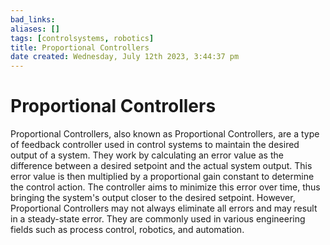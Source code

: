 ```yaml
---
bad_links: 
aliases: []
tags: [controlsystems, robotics]
title: Proportional Controllers
date created: Wednesday, July 12th 2023, 3:44:37 pm
---
```

# Proportional Controllers

Proportional Controllers, also known as Proportional Controllers, are a type of feedback controller used in control systems to maintain the desired output of a system. They work by calculating an error value as the difference between a desired setpoint and the actual system output. This error value is then multiplied by a proportional gain constant to determine the control action. The controller aims to minimize this error over time, thus bringing the system's output closer to the desired setpoint. However, Proportional Controllers may not always eliminate all errors and may result in a steady-state error. They are commonly used in various engineering fields such as process control, robotics, and automation.
